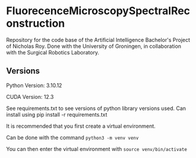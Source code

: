 # FluorecenceMicroscopySpectralReconstruction
Repository for the code base of the Artificial Intelligence Bachelor's Project of Nicholas Roy. Done with the University of Groningen, in collaboration with the Surgical Robotics Laboratory.

## Versions

Python Version: 3.10.12

CUDA Version: 12.3

See requirements.txt to see versions of python library versions used.
Can install using pip install -r requirements.txt 

It is recommended that you first create a virtual environment.

Can be done with the command `python3 -m venv venv`

You can then enter the virtual environment with `source venv/bin/activate`




